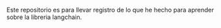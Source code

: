 Este repositorio es para llevar registro de lo que he hecho para aprender sobre la libreria langchain.
